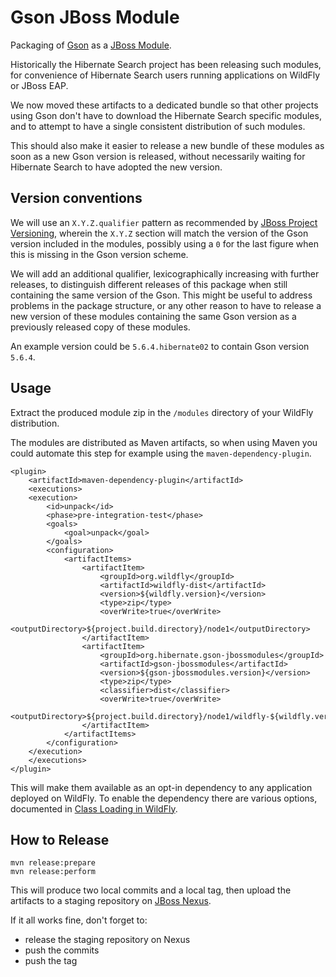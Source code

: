 Gson JBoss Module
=================

Packaging of [Gson](https://github.com/google/gson) as
a [JBoss Module](https://docs.jboss.org/author/display/MODULES/Home).

Historically the Hibernate Search project has been releasing such modules,
for convenience of Hibernate Search users running applications on WildFly or JBoss EAP.

We now moved these artifacts to a dedicated bundle so that other projects using Gson
don't have to download the Hibernate Search specific modules,
and to attempt to have a single consistent distribution of such modules.

This should also make it easier to release a new bundle of these modules
as soon as a new Gson version is released,
without necessarily waiting for Hibernate Search to have adopted the new version.

## Version conventions

We will use an `X.Y.Z.qualifier` pattern as recommended by
[JBoss Project Versioning](https://developer.jboss.org/wiki/JBossProjectVersioning),
wherein the `X.Y.Z` section will match the version of the Gson version included in the modules,
possibly using a `0` for the last figure when this is missing in the Gson version scheme.

We will add an additional qualifier, lexicographically increasing with further releases,
to distinguish different releases of this package when still containing the same version
of the Gson.
This might be useful to address problems in the package structure, or any other reason to have
to release a new version of these modules containing the same Gson version as a previously
released copy of these modules.

An example version could be `5.6.4.hibernate02` to contain Gson version `5.6.4`.

## Usage

Extract the produced module zip in the `/modules` directory of your WildFly distribution.

The modules are distributed as Maven artifacts, so when using Maven you could automate this step
for example using the `maven-dependency-plugin`.

	<plugin>
	    <artifactId>maven-dependency-plugin</artifactId>
	    <executions>
		<execution>
		    <id>unpack</id>
		    <phase>pre-integration-test</phase>
		    <goals>
		        <goal>unpack</goal>
		    </goals>
		    <configuration>
		        <artifactItems>
		            <artifactItem>
		                <groupId>org.wildfly</groupId>
		                <artifactId>wildfly-dist</artifactId>
		                <version>${wildfly.version}</version>
		                <type>zip</type>
		                <overWrite>true</overWrite>
		                <outputDirectory>${project.build.directory}/node1</outputDirectory>
		            </artifactItem>
		            <artifactItem>
		                <groupId>org.hibernate.gson-jbossmodules</groupId>
		                <artifactId>gson-jbossmodules</artifactId>
		                <version>${gson-jbossmodules.version}</version>
		                <type>zip</type>
		                <classifier>dist</classifier>
		                <overWrite>true</overWrite>
		                <outputDirectory>${project.build.directory}/node1/wildfly-${wildfly.version}/modules</outputDirectory>
		            </artifactItem>
		        </artifactItems>
		    </configuration>
		</execution>
	    </executions>
	</plugin>

This will make them available as an opt-in dependency to any application deployed on WildFly.
To enable the dependency there are various options, documented in
[Class Loading in WildFly](https://docs.jboss.org/author/display/WFLY/Class+Loading+in+WildFly).

## How to Release

    mvn release:prepare
    mvn release:perform

This will produce two local commits and a local tag, then upload the artifacts to a staging repository on [JBoss Nexus](https://repository.jboss.org/nexus/index.html#welcome).

If it all works fine, don't forget to:

 * release the staging repository on Nexus
 * push the commits
 * push the tag

